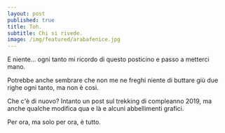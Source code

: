 ```yaml
---
layout: post
published: true
title: Toh.
subtitle: Chi si rivede.
image: /img/featured/arabafenice.jpg
---
```

E niente... ogni tanto mi ricordo di questo posticino e passo a metterci mano.  

Potrebbe anche sembrare che non me ne freghi niente di buttare giù due righe ogni tanto, ma non è così.

Che c'è di nuovo? Intanto un post sul trekking di compleanno 2019, ma anche qualche modifica qua e là e alcuni abbellimenti grafici.

Per ora, ma solo per ora, è tutto.
